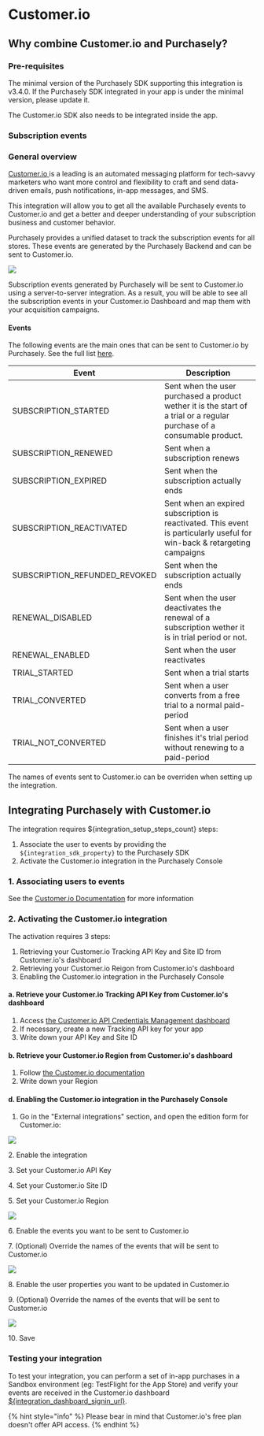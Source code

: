 # Customer.io

## Why combine Customer.io and Purchasely?

### Pre-requisites

The minimal version of the Purchasely SDK supporting this integration is v3.4.0. If the Purchasely SDK integrated in your app is under the minimal version, please update it.

The Customer.io SDK also needs to be integrated inside the app.

### Subscription events

### General overview

[Customer.io ](https://fly.customer.io/login?nav=header&\_gl=1\*1tghkpf\*\_up\*MQ..\*\_ga\*MzA5MjcxMTEyLjE2OTUwMzkzNjk.\*\_ga\_L97TR1N1TG\*MTY5NTAzOTM2OC4xLjAuMTY5NTAzOTM2OC4wLjAuMA..)is a leading is an automated messaging platform for tech-savvy marketers who want more control and flexibility to craft and send data-driven emails, push notifications, in-app messages, and SMS.

This integration will allow you to get all the available Purchasely events to Customer.io and get a better and deeper understanding of your subscription business and customer behavior.

Purchasely provides a unified dataset to track the subscription events for all stores. These events are generated by the Purchasely Backend and can be sent to Customer.io.

![](<../.gitbook/assets/image (143).png>)

Subscription events generated by Purchasely will be sent to Customer.io using a server-to-server integration. As a result, you will be able to see all the subscription events in your Customer.io Dashboard and map them with your acquisition campaigns.

#### Events

The following events are the main ones that can be sent to Customer.io by Purchasely. See the full list [here](onesignal.md#subscription-events).

| Event                           | Description                                                                                                              |
| ------------------------------- | ------------------------------------------------------------------------------------------------------------------------ |
| SUBSCRIPTION\_STARTED           | Sent when the user purchased a product wether it is the start of a trial or a regular purchase of a consumable product.  |
| SUBSCRIPTION\_RENEWED           | Sent when a subscription renews                                                                                          |
| SUBSCRIPTION\_EXPIRED           | Sent when the subscription actually ends                                                                                 |
| SUBSCRIPTION\_REACTIVATED       | Sent when an expired subscription is reactivated. This event is particularly useful for win-back & retargeting campaigns |
| SUBSCRIPTION\_REFUNDED\_REVOKED | Sent when the subscription actually ends                                                                                 |
| RENEWAL\_DISABLED               | Sent when the user deactivates the renewal of a subscription wether it is in trial period or not.                        |
| RENEWAL\_ENABLED                | Sent when the user reactivates                                                                                           |
| TRIAL\_STARTED                  | Sent when a trial starts                                                                                                 |
| TRIAL\_CONVERTED                | Sent when a user converts from a free trial to a normal paid-period                                                      |
| TRIAL\_NOT\_CONVERTED           | Sent when a user finishes it's trial period without renewing to a paid-period                                            |

The names of events sent to Customer.io can be overriden when setting up the integration.

## **Integrating Purchasely with Customer.io**

The integration requires ${integration\_setup\_steps\_count} steps:

1. Associate the user to events by providing the `${integration_sdk_property}` to the Purchasely SDK
2. Activate the Customer.io integration in the Purchasely Console

### 1. Associating users to events

See the [Customer.io Documentation](https://customer.io/docs/?\_gl=1\*1ycu2om\*\_up\*MQ..\*\_ga\*MTc2MzM4NjIwNi4xNjk1MDM5NTA3\*\_ga\_L97TR1N1TG\*MTY5NTAzOTUwNi4xLjAuMTY5NTAzOTUwNi4wLjAuMA..) for more information

### 2. Activating the Customer.io integration

The activation requires 3 steps:

1. Retrieving your Customer.io Tracking API Key and Site ID from Customer.io's dashboard
2. Retrieving your Customer.io Reigon from Customer.io's dashboard
3. Enabling the Customer.io integration in the Purchasely Console

#### a. Retrieve your Customer.io Tracking API Key from Customer.io's dashboard

1. Access [the Customer.io API Credentials Management dashboard](https://fly.customer.io/settings/api\_credentials)
2. If necessary, create a new Tracking API key for your app
3. Write down your API Key and Site ID

#### b. Retrieve your Customer.io Region from Customer.io's dashboard

1. Follow [the Customer.io documentation](https://customer.io/docs/data-centers/#how-do-i-know-what-region-my-data-is-in)
2. Write down your Region

#### d. Enabling the Customer.io integration in the Purchasely Console

1. Go in the "External integrations" section, and open the edition form for Customer.io:

![](<../.gitbook/assets/Screenshot 2022-11-06 at 19.48.13.png>)

2\. Enable the integration

3\. Set your Customer.io API Key

4\. Set your Customer.io Site ID

5\. Set your Customer.io Region

![](<../.gitbook/assets/Screenshot 2022-11-06 at 19.48.53.png>)

6\. Enable the events you want to be sent to Customer.io

7\. (Optional) Override the names of the events that will be sent to Customer.io

![](<../.gitbook/assets/Screenshot 2022-11-06 at 19.49.07.png>)

8\. Enable the user properties you want to be updated in Customer.io

9\. (Optional) Override the names of the events that will be sent to Customer.io

![](<../.gitbook/assets/Screenshot 2022-11-06 at 19.49.28.png>)

10\. Save

### Testing your integration

To test your integration, you can perform a set of in-app purchases in a Sandbox environment (eg: TestFlight for the App Store) and verify your events are received in the Customer.io dashboard [${integration\_dashboard\_signin\_url}](integration\_dashboard\_signin\_url/).

{% hint style="info" %}
Please bear in mind that Customer.io's free plan doesn't offer API access.
{% endhint %}
